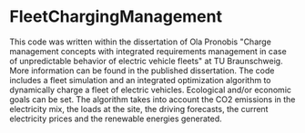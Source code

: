 # FleetChargingManagement
This code was written within the dissertation of Ola Pronobis "Charge management concepts with integrated requirements management in case of unpredictable behavior of electric vehicle fleets" at TU Braunschweig. More information can be found in the published dissertation. The code includes a fleet simulation and an integrated optimization algorithm to dynamically charge a fleet of electric vehicles. Ecological and/or economic goals can be set. The algorithm takes into account the CO2 emissions in the electricity mix, the loads at the site, the driving forecasts, the current electricity prices and the renewable energies generated. 
